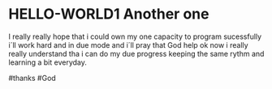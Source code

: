 HELLO-WORLD1
Another one
============
I really really hope that i could own my one capacity to program sucessfully
i´ll work hard and in due mode
and i´ll pray that God help 
ok now i really really understand tha i can do my due progress keeping the same rythm and learning a bit everyday.

#thanks #God

